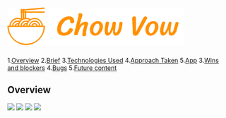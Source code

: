 # <img src='src/readme/ChowVow_writing.svg' width='400'>



1.[Overview](#overview)
2.[Brief](#brief)
3.[Technologies Used](#tech)
4.[Approach Taken](#approach)
5.[App](#app)
3.[Wins and blockers](#wins)
4.[Bugs](#bugs)
5.[Future content](#future)


<h2 name="overview">Overview</h2>

<img src='src/readme/Map1.gif' width='600'>

<img src='src/readme/Offers.gif' width='600'>

<img src='src/readme/Pictures.gif' width='600'>

<img src='src/readme/Review.gif' width='600'>



